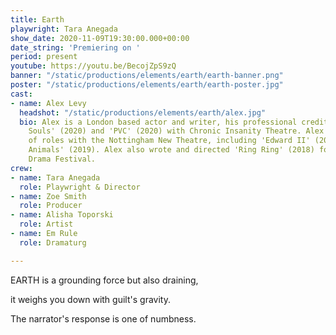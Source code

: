 ```yaml
---
title: Earth
playwright: Tara Anegada
show_date: 2020-11-09T19:30:00.000+00:00
date_string: 'Premiering on '
period: present
youtube: https://youtu.be/BecojZpS9zQ
banner: "/static/productions/elements/earth/earth-banner.png"
poster: "/static/productions/elements/earth/earth-poster.jpg"
cast:
- name: Alex Levy
  headshot: "/static/productions/elements/earth/alex.jpg"
  bio: Alex is a London based actor and writer, his professional credits include '52
    Souls' (2020) and 'PVC' (2020) with Chronic Insanity Theatre. Alex has had a number
    of roles with the Nottingham New Theatre, including 'Edward II' (2019) and 'Human
    Animals' (2019). Alex also wrote and directed 'Ring Ring' (2018) for the Inter-University
    Drama Festival.
crew:
- name: Tara Anegada
  role: Playwright & Director
- name: Zoe Smith
  role: Producer
- name: Alisha Toporski
  role: Artist
- name: Em Rule
  role: Dramaturg

---
```

EARTH is a grounding force but also draining, 

it weighs you down with guilt's gravity.

The narrator's response is one of numbness.